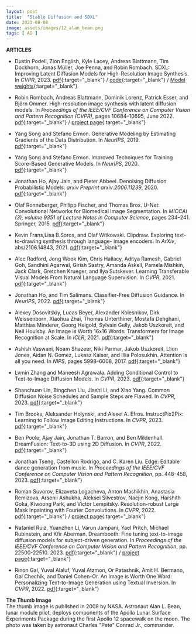 ```yaml
---
layout: post
title:  "Stable Diffusion and SDXL"
date: 2023-08-08
image: assets/images/12_alan_bean.png
tags: [ AI ]
---
```




**ARTICLES**   

- Dustin Podell, Zion English, Kyle Lacey, Andreas Blattmann, Tim Dockhorn, Jonas Müller, Joe Penna, and Robin Rombach. SDXL: Improving Latent Diffusion Models for High-Resolution Image Synthesis. In <em>CVPR</em>, 2023. [pdf](https://arxiv.org/pdf/2307.01952.pdf){:target="_blank"} / [code](https://github.com/Stability-AI/generative-models){:target="_blank"} / [Model weights](https://huggingface.co/stabilityai/){:target="_blank"}
- Robin Rombach, Andreas Blattmann, Dominik Lorenz, Patrick Esser, and Björn Ommer. High-resolution
image synthesis with latent diffusion models. In <em>Proceedings of the IEEE/CVF Conference on Computer Vision and Pattern Recognition (CVPR)</em>, pages 10684–10695, June 2022. [pdf](https://arxiv.org/pdf/2112.10752.pdf){:target="_blank"} / [project page](https://ommer-lab.com/research/latent-diffusion-models/){:target="_blank"}   
- Yang Song and Stefano Ermon. Generative Modeling by Estimating Gradients of the Data Distribution.  In <em>NeurIPS</em>, 2019. [pdf](https://arxiv.org/pdf/1907.05600.pdf){:target="_blank"}
- Yang Song and Stefano Ermon. Improved Techniques for Training Score-Based Generative Models. In <em>NeurIPS</em>, 2020. [pdf](https://arxiv.org/pdf/2006.09011.pdf){:target="_blank"}
- Jonathan Ho, Ajay Jain, and Pieter Abbeel. Denoising Diffusion Probabilistic Models. <em>arxiv Preprint arxiv:2006.11239</em>, 2020. [pdf](https://arxiv.org/pdf/2006.11239.pdf){:target="_blank"}
- Olaf Ronneberger, Philipp Fischer, and Thomas Brox. U-Net: Convolutional Networks for Biomedical
Image Segmentation. In <em>MICCAI (3), volume 9351 of Lecture Notes in Computer Science</em>, pages 234–241. Springer, 2015. [pdf](https://arxiv.org/pdf/1505.04597.pdf){:target="_blank"}
- Kevin Frans,Lisa B.Soros, and Olaf Witkowski. Clipdraw. Exploring text-to-drawing synthesis through language- image encoders. In <em>ArXiv</em>, abs/2106.14843, 2021. [pdf](https://arxiv.org/pdf/2106.14843.pdf){:target="_blank"}
- Alec Radford, Jong Wook Kim, Chris Hallacy, Aditya Ramesh, Gabriel Goh, Sandhini Agarwal, Girish Sastry, Amanda Askell, Pamela Mishkin, Jack Clark, Gretchen Krueger, and Ilya Sutskever. Learning Transferable Visual Models From Natural Language Supervision. In <em>CVPR</em>, 2021. [pdf](https://arxiv.org/pdf/2103.00020.pdf){:target="_blank"}
- Jonathan Ho, and Tim Salimans. Classifier-Free Diffusion Guidance. In <em>NeurIPS</em>, 2022. [pdf](https://arxiv.org/pdf/2207.12598.pdf){:target="_blank"}
- Alexey Dosovitskiy, Lucas Beyer, Alexander Kolesnikov, Dirk Weissenborn, Xiaohua Zhai, Thomas Unterthiner, Mostafa Dehghani, Matthias Minderer, Georg Heigold, Sylvain Gelly, Jakob Uszkoreit, and Neil Houlsby. An Image is Worth 16x16 Words: Transformers for Image Recognition at Scale. In <em>ICLR</em>, 2021. [pdf](https://arxiv.org/pdf/2010.11929.pdf){:target="_blank"}
- Ashish Vaswani, Noam Shazeer, Niki Parmar, Jakob Uszkoreit, Llion Jones, Aidan N. Gomez, Lukasz Kaiser, and Illia Polosukhin. Attention is all you need. In <em>NIPS</em>, pages 5998–6008, 2017. [pdf](https://arxiv.org/pdf/1706.03762.pdf){:target="_blank"}

- Lvmin Zhang and Maneesh Agrawala. Adding Conditional Control to Text-to-Image Diffusion Models. In <em>CVPR</em>, 2023. [pdf](https://arxiv.org/pdf/2302.05543.pdf){:target="_blank"}
- Shanchuan Lin, Bingchen Liu, Jiashi Li, and Xiao Yang. Common Diffusion Noise Schedules and Sample Steps are Flawed. In <em>CVPR</em>, 2023. [pdf](https://arxiv.org/pdf/2305.08891.pdf){:target="_blank"}
- Tim Brooks, Aleksander Holynski, and Alexei A. Efros. InstructPix2Pix: Learning to Follow Image Editing Instructions. In <em>CVPR</em>, 2023. [pdf](https://arxiv.org/pdf/2211.09800.pdf){:target="_blank"}
- Ben Poole, Ajay Jain, Jonathan T. Barron, and Ben Mildenhall. DreamFusion: Text-to-3D using 2D Diffusion. In <em>CVPR</em>, 2022. [pdf](https://arxiv.org/pdf/2209.14988.pdf){:target="_blank"}
- Jonathan Tseng, Castellon Rodrigo, and C. Karen Liu. Edge: Editable dance generation from music. In <em>Proceedings of the IEEE/CVF Conference on Computer Vision and Pattern Recognition</em>, pp. 448-458, 2023. [pdf](https://arxiv.org/pdf/2211.10658.pdf){:target="_blank"}
- Roman Suvorov, Elizaveta Logacheva, Anton Mashikhin, Anastasia Remizova, Arsenii Ashukha, Aleksei Silvestrov, Naejin Kong, Harshith Goka, Kiwoong Park, and Victor Lempitsky. Resolution-robust Large Mask Inpainting with Fourier Convolutions. In <em>CVPR</em>, 2022. [pdf](https://arxiv.org/pdf/2109.07161.pdf){:target="_blank"} / [project page](https://advimman.github.io/lama-project/){:target="_blank"}
- Nataniel Ruiz, Yuanzhen Li, Varun Jampani, Yael Pritch, Michael Rubinstein, and Kfir Aberman. Dreambooth: Fine tuning text-to-image diffusion models for subject-driven generation. In <em>Proceedings of the IEEE/CVF Conference on Computer Vision and Pattern Recognition</em>, pp. 22500-22510. 2023. [pdf](https://arxiv.org/pdf/2208.12242.pdf){:target="_blank"} / [project page](https://dreambooth.github.io/){:target="_blank"}
- Rinon Gal, Yuval Alaluf, Yuval Atzmon, Or Patashnik, Amit H. Bermano, Gal Chechik, and Daniel Cohen-Or. An Image is Worth One Word: Personalizing Text-to-Image Generation using Textual Inversion. In <em>CVPR</em>, 2022. [pdf](https://arxiv.org/pdf/2208.01618.pdf){:target="_blank"}


**The Thumb Image**   
The thumb image is published in 2008 by NASA. Astronaut Alan L. Bean, lunar module pilot, deploys components of the Apollo Lunar Surface Experiments Package during the first Apollo 12 spacewalk on the moon. The photo was taken by astronaut Charles "Pete" Conrad Jr., commander. 




